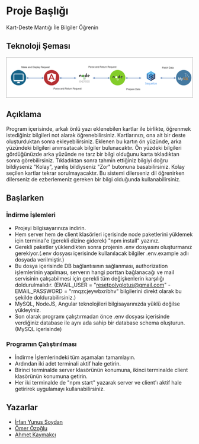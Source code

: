 # Proje Başlığı

Kart-Deste Mantığı İle Bilgiler Öğrenin

## Teknoloji Şeması

![alt text](client/src/assets/images/texh-uml.png)

## Açıklama

Program içerisinde, arkalı önlü yazı eklenebilen kartlar ile birlikte, öğrenmek istediğiniz bilgileri not alarak öğrenebilirsiniz. Kartlarınızı, ona ait bir deste oluşturduktan sonra ekleyebilirsiniz. Eklenen bu kartın ön yüzünde, arka yüzündeki bilgileri anımsatacak bilgiler bulunacaktır. Ön yüzdeki bilgileri gördüğünüzde arka yüzünde ne tarz bir bilgi olduğunu karta tıkladıktan sonra görebilirsiniz. Tıkladıktan sonra tahmin ettiğiniz bilgiyi doğru bildiyseniz "Kolay", yanlış bildiyseniz "Zor" butonuna basabilirsiniz. Kolay seçilen kartlar tekrar sorulmayacaktır. Bu sistemi dilerseniz dil öğrenirken dilerseniz de ezberlemeniz gereken bir bilgi olduğunda kullanabilirsiniz.

## Başlarken

### İndirme İşlemleri

- Projeyi bilgisayarınıza indirin.
- Hem server hem de client klasörleri içerisinde node paketlerini yüklemek için terminal'e (gerekli dizine giderek) "npm install" yazınız.
- Gerekli paketler yüklendikten sonra projenin .env dosyasını oluşturmanız gerekiyor.(.env dosyası içerisinde kullanılacak bilgiler .env.example adlı dosyada verilmiştir.)
- Bu dosya içerisinde DB bağlantısının sağlanması, authorization işlemlerinin yapılması, serverın hangi porttan bağlanacağı ve mail servisinin çalışabilmesi için gerekli tüm değişkenlerin karşılığı doldurulmalıdır. (EMAIL_USER = "resetpolyglotus@gmail.com" - EMAIL_PASSWORD = "rmqzcjeywbxribhv" bilgilerini direkt olarak bu şekilde doldurabilirsiniz.)
- MySQL, NodeJS, Angular teknolojileri bilgisayarınızda yüklü değilse yükleyiniz.
- Son olarak programı çalıştırmadan önce .env dosyası içerisinde verdiğiniz database ile aynı ada sahip bir database schema oluşturun.(MySQL içerisinde)

### Programın Çalıştırılması

- İndirme İşlemlerindeki tüm aşamaları tamamlayın.
- Ardından iki adet terminali aktif hale getirin.
- Birinci terminalde server klasörünün konumuna, ikinci terminalde client klasörünün konumuna getirin.
- Her iki terminalde de "npm start" yazarak server ve client'ı aktif hale getirirek uygulamayı kullanabilirsiniz.

## Yazarlar

- [İrfan Yunus Soydan](https://github.com/irfanysoydan)
- [Ömer Özoğlu](https://github.com/omerozoglu)
- [Ahmet Kaymakcı](https://github.com/olmayannick)
